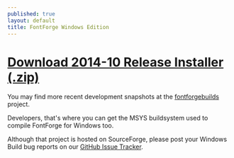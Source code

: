 ```yaml
---
published: true
layout: default
title: FontForge Windows Edition
---
```


# [Download 2014-10 Release Installer (.zip)](https://github.com/fontforge/fontforge/releases/download/20141014/FontForgeSetup-14-10-2014.exe)

You may find more recent development snapshots at the [fontforgebuilds] project. 

Developers, that's where you can get the MSYS buildsystem used to compile FontForge for Windows too.

Although that project is hosted on SourceForge, please post your Windows Build bug reports on our [GitHub Issue Tracker].

[fontforgebuilds]: http://sourceforge.net/projects/fontforgebuilds/
[GitHub Issue Tracker]: https://github.com/fontforge/fontforge/issues/
